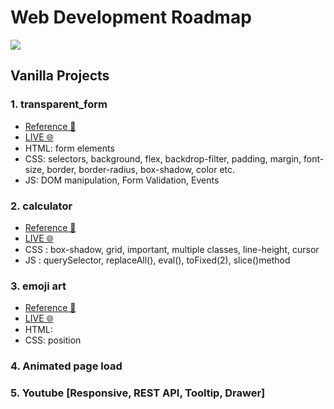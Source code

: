 # Web Development Roadmap

![](https://www.codingnepalweb.com/wp-content/uploads/2022/09/10-best-beginner-to-intermediate-js-projec-fix.jpg)

## Vanilla Projects

### 1. transparent_form

- [Reference 🎨](https://roopaish.github.io/CSS-RoadMap/Transparent%20Login%20Form/)
- [LIVE 🌐](https://apsarabiswokarma.github.io/WebDevelopment-Roadmap/vanilla/transparent_form)
- HTML: form elements
- CSS: selectors, background, flex, backdrop-filter, padding, margin, font-size, border, border-radius, box-shadow, color etc.
- JS: DOM manipulation, Form Validation, Events

### 2. calculator

- [Reference 🎨](https://www.figma.com/community/file/984658356416751911)
- [LIVE 🌐](https://apsarabiswokarma.github.io/WebDevelopment-Roadmap/vanilla/calculator)
- CSS : box-shadow, grid, important, multiple classes, line-height, cursor
- JS : querySelector, replaceAll(), eval(), toFixed(2), slice()method

### 3. emoji art

- [Reference 🎨]()
- [LIVE 🌐]()
- HTML:
- CSS: position

### 4. Animated page load

### 5. Youtube [Responsive, REST API, Tooltip, Drawer]
